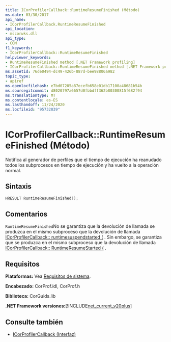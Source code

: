 ```yaml
---
title: ICorProfilerCallback::RuntimeResumeFinished (Método)
ms.date: 03/30/2017
api_name:
- ICorProfilerCallback.RuntimeResumeFinished
api_location:
- mscorwks.dll
api_type:
- COM
f1_keywords:
- ICorProfilerCallback::RuntimeResumeFinished
helpviewer_keywords:
- RuntimeResumeFinished method [.NET Framework profiling]
- ICorProfilerCallback::RuntimeResumeFinished method [.NET Framework profiling]
ms.assetid: 76de0494-dc49-426b-887d-bee98806a982
topic_type:
- apiref
ms.openlocfilehash: e7bd07205a87ecefb658e01db17100a48681b54b
ms.sourcegitcommit: d8020797a6657d0fbbdff362b80300815f682f94
ms.translationtype: MT
ms.contentlocale: es-ES
ms.lasthandoff: 11/24/2020
ms.locfileid: "95732039"
---
```

# <a name="icorprofilercallbackruntimeresumefinished-method"></a>ICorProfilerCallback::RuntimeResumeFinished (Método)

Notifica al generador de perfiles que el tiempo de ejecución ha reanudado todos los subprocesos en tiempo de ejecución y ha vuelto a la operación normal.  
  
## <a name="syntax"></a>Sintaxis  
  
```cpp  
HRESULT RuntimeResumeFinished();  
```  
  
## <a name="remarks"></a>Comentarios  

 `RuntimeResumeFinished`No se garantiza que la devolución de llamada se produzca en el mismo subproceso que la devolución de llamada [ICorProfilerCallback:: runtimesuspendstarted (](icorprofilercallback-runtimesuspendstarted-method.md) . Sin embargo, se garantiza que se produzca en el mismo subproceso que la devolución de llamada [ICorProfilerCallback:: RuntimeResumeStarted (](icorprofilercallback-runtimeresumestarted-method.md) .  
  
## <a name="requirements"></a>Requisitos  

 **Plataformas:** Vea [Requisitos de sistema](../../get-started/system-requirements.md).  
  
 **Encabezado:** CorProf.idl, CorProf.h  
  
 **Biblioteca:** CorGuids.lib  
  
 **.NET Framework versiones:**[!INCLUDE[net_current_v20plus](../../../../includes/net-current-v20plus-md.md)]  
  
## <a name="see-also"></a>Consulte también

- [ICorProfilerCallback (Interfaz)](icorprofilercallback-interface.md)
